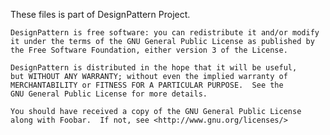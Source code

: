 These files is part of DesignPattern Project.

    DesignPattern is free software: you can redistribute it and/or modify
    it under the terms of the GNU General Public License as published by
    the Free Software Foundation, either version 3 of the License.

    DesignPattern is distributed in the hope that it will be useful,
    but WITHOUT ANY WARRANTY; without even the implied warranty of
    MERCHANTABILITY or FITNESS FOR A PARTICULAR PURPOSE.  See the
    GNU General Public License for more details.

    You should have received a copy of the GNU General Public License
    along with Foobar.  If not, see <http://www.gnu.org/licenses/>
